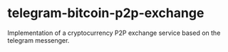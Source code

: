 # telegram-bitcoin-p2p-exchange
Implementation of a cryptocurrency P2P exchange service based on the telegram messenger.
